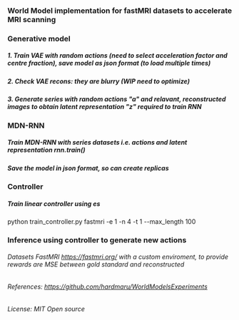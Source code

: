 ### World Model implementation for fastMRI datasets to accelerate MRI scanning 

###  Generative model
##### 1. Train VAE with random actions (need to select acceleration factor and centre fraction), save model as json format (to load multiple times) 
##### 2. Check VAE recons: they are blurry (WIP need to optimize)
##### 3. Generate series with random actions "a" and relavant, reconstructed images to obtain latent representation "z" required to train RNN


### MDN-RNN 

##### Train MDN-RNN with series datasets i.e. actions and latent representation rnn.train()
##### Save the model in json format, so can create replicas 
#####


### Controller 

##### Train linear controller using es 
python train_controller.py fastmri -e 1 -n 4 -t 1 --max_length 100

### Inference using controller to generate new actions


###### Datasets FastMRI https://fastmri.org/ with a custom enviroment, to provide rewards are MSE between gold standard and reconstructed




###### References: https://github.com/hardmaru/WorldModelsExperiments

###### License: MIT Open source


